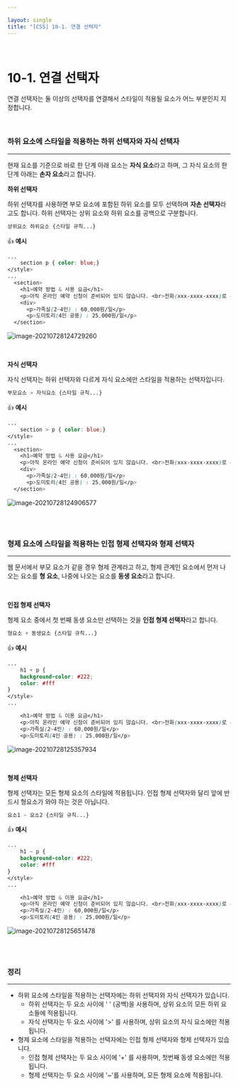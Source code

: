 ```yaml
---

layout: single
title: "[CSS] 10-1. 연결 선택자"
---
```


<br>

# 10-1. 연결 선택자

연결 선택자는 둘 이상의 선택자를 연결해서 스타일이 적용될 요소가 어느 부분인지 지정합니다. 

<br>

### 하위 요소에 스타일을 적용하는 하위 선택자와 자식 선택자

---

현재 요소를 기준으로 바로 한 단계 아래 요소는 **자식 요소**라고 하며, 그 자식 요소의 한 단계 아래는 **손자 요소**라고 합니다. 

**하위 선택자**

하위 선택자를 사용하면 부모 요소에 포함된 하위 요소를 모두 선택하며 **자손 선택자**라고도 합니다. 하위 선택자는 상위 요소와 하위 요소를 공백으로 구분합니다. 

```css
상위요소 하위요소 {스타일 규칙...}
```

👍 **예시**

```css
...
	section p { color: blue;}
</style>
...
  <section>
    <h1>예약 방법 & 사용 요금</h1>
    <p>아직 온라인 예약 신청이 준비되어 있지 않습니다. <br>전화(xxx-xxxx-xxxx)로 문의 바랍니다.</p>
    <div>
      <p>가족실(2~4인) : 60,000원/일</p>
      <p>도미토리(4인 공용) : 25,000원/일</p>
  </section> 
```

![image-20210728124729260](https://user-images.githubusercontent.com/70505378/127424710-bd3b7dd0-1740-45ea-a117-f6cc11a210e4.png)

<br>

**자식 선택자**

자식 선택자는 하위 선택자와 다르게 자식 요소에만 스타일을 적용하는 선택자입니다. 

```css
부모요소 > 자식요소 {스타일 규칙...}
```

👍 **예시**

```css
...
	section > p { color: blue;}
</style>
...
  <section>
    <h1>예약 방법 & 사용 요금</h1>
    <p>아직 온라인 예약 신청이 준비되어 있지 않습니다. <br>전화(xxx-xxxx-xxxx)로 문의 바랍니다.</p>
    <div>
      <p>가족실(2~4인) : 60,000원/일</p>
      <p>도미토리(4인 공용) : 25,000원/일</p>
  </section> 
```

![image-20210728124906577](https://user-images.githubusercontent.com/70505378/127424739-f58dfe3d-e965-4b2d-9cf8-1e60a54f7d2f.png)

<br>

<br>

### 형제 요소에 스타일을 적용하는 인접 형제 선택자와 형제 선택자

---

웹 문서에서 부모 요소가 같을 경우 형제 관계라고 하고, 형제 관계인 요소에서 먼저 나오는 요소를 **형 요소**, 나중에 나오는 요소를 **동생 요소**라고 합니다. 

<br>

**인접 형제 선택자**

형제 요소 중에서 첫 번째 동생 요소만 선택하는 것을 **인접 형제 선택자**라고 합니다. 

```css
형요소 + 동생요소 {스타일 규칙...}
```

👍 **예시**

```css
...
	h1 + p {
    background-color: #222;
    color: #fff
}
</style>
...

    <h1>예약 방법 & 이용 요금</h1>
    <p>아직 온라인 예약 신청이 준비되어 있지 않습니다. <br>전화(xxx-xxxx-xxxx)로 문의 바랍니다.</p>
    <p>가족실(2~4인) : 60,000원/일</p>
    <p>도미토리(4인 공용) : 25,000원/일</p>
```

![image-20210728125357934](https://user-images.githubusercontent.com/70505378/127424765-e56eb9da-45bf-4fde-945b-f6b567a95bd3.png)

<br>

**형제 선택자**

형제 선택자는 모든 형제 요소의 스타일에 적용됩니다. 인접 형제 선택자와 달리 앞에 반드시 형요소가 와야 하는 것은 아닙니다. 

```css
요소1 ~ 요소2 {스타일 규칙...}
```

👍 **예시**

```css
...
	h1 ~ p {
    background-color: #222;
    color: #fff
}
</style>
...

    <h1>예약 방법 & 이용 요금</h1>
    <p>아직 온라인 예약 신청이 준비되어 있지 않습니다. <br>전화(xxx-xxxx-xxxx)로 문의 바랍니다.</p>
    <p>가족실(2~4인) : 60,000원/일</p>
    <p>도미토리(4인 공용) : 25,000원/일</p>
```

![image-20210728125651478](https://user-images.githubusercontent.com/70505378/127424788-71d47d96-d08b-4e22-9ff5-d2b0ed206b81.png)

<br>

<br>

### 정리

---

* 하위 요소에 스타일을 적용하는 선택자에는 하위 선택자와 자식 선택자가 있습니다. 
    * 하위 선택자는 두 요소 사이에  ' ' (공백)을 사용하며, 상위 요소의 모든 하위 요소들에 적용됩니다. 
    * 자식 선택자는 두 요소 사이에 '\>' 를 사용하며, 상위 요소의 자식 요소에만 적용됩니다. 
* 형제 요소에 스타일을 적용하는 선택자에는 인접 형제 선택자와 형제 선택자가 있습니다. 
    * 인접 형제 선택자는 두 요소 사이에 '+' 를 사용하며, 첫번째 동생 요소에만 적용됩니다. 
    * 형제 선택자는 두 요소 사이에 '~'를 사용하며, 모든 형제 요소에 적용됩니다. 